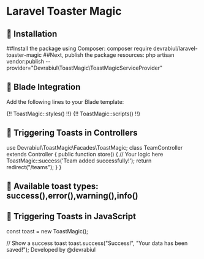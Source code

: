 # Laravel Toaster Magic
## 🚀 Installation
##Install the package using Composer: composer require devrabiul/laravel-toaster-magic
##Next, publish the package resources: php artisan vendor:publish --provider="Devrabiul\ToastMagic\ToastMagicServiceProvider"

## 🚀 Blade Integration
Add the following lines to your Blade template:
<!DOCTYPE html>
<html lang="en">
<head>
    <meta charset="UTF-8">
    <meta name="viewport" content="width=device-width, initial-scale=1.0">
    <title>Page</title>
    {!! ToastMagic::styles() !!}
</head>
<body>
    <!-- Your Content -->
    {!! ToastMagic::scripts() !!}
</body>
</html>

## 🚀 Triggering Toasts in Controllers

use Devrabiul\ToastMagic\Facades\ToastMagic;
class TeamController extends Controller
{
    public function store()
    {
        // Your logic here
        ToastMagic::success('Team added successfully!');
        return redirect("/teams");
    }
}
## 🚀 Available toast types: success(),error(),warning(),info()

## 🚀 Triggering Toasts in JavaScript
const toast = new ToastMagic();

// Show a success toast
toast.success("Success!", "Your data has been saved!");
Developed by @devrabiul
